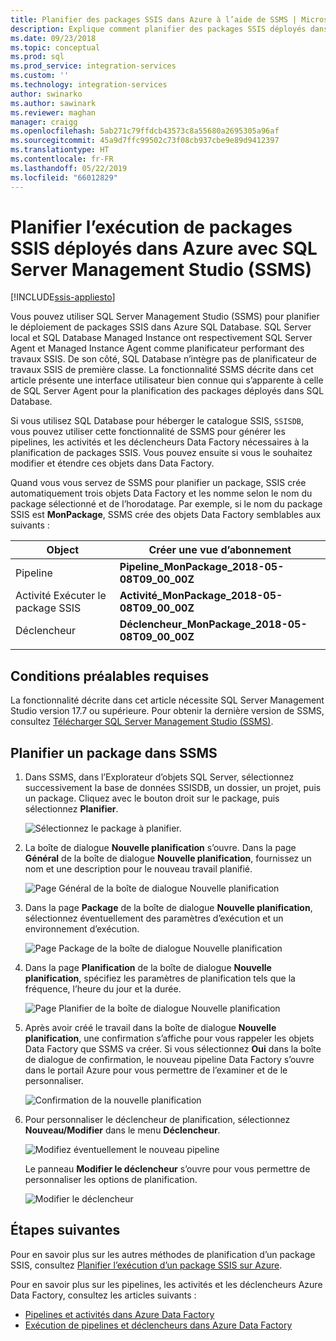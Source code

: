 ```yaml
---
title: Planifier des packages SSIS dans Azure à l’aide de SSMS | Microsoft Docs
description: Explique comment planifier des packages SSIS déployés dans Azure SQL Database à l’aide de la commande Planifier de SQL Server Management Studio (SSMS).
ms.date: 09/23/2018
ms.topic: conceptual
ms.prod: sql
ms.prod_service: integration-services
ms.custom: ''
ms.technology: integration-services
author: swinarko
ms.author: sawinark
ms.reviewer: maghan
manager: craigg
ms.openlocfilehash: 5ab271c79ffdcb43573c8a55680a2695305a96af
ms.sourcegitcommit: 45a9d7ffc99502c73f08cb937cbe9e89d9412397
ms.translationtype: HT
ms.contentlocale: fr-FR
ms.lasthandoff: 05/22/2019
ms.locfileid: "66012829"
---
```

# <a name="schedule-the-execution-of-ssis-packages-deployed-in-azure-with-sql-server-management-studio-ssms"></a>Planifier l’exécution de packages SSIS déployés dans Azure avec SQL Server Management Studio (SSMS)

[!INCLUDE[ssis-appliesto](../../includes/ssis-appliesto-ssvrpluslinux-asdb-asdw-xxx.md)]



Vous pouvez utiliser SQL Server Management Studio (SSMS) pour planifier le déploiement de packages SSIS dans Azure SQL Database. SQL Server local et SQL Database Managed Instance ont respectivement SQL Server Agent et Managed Instance Agent comme planificateur performant des travaux SSIS. De son côté, SQL Database n’intègre pas de planificateur de travaux SSIS de première classe. La fonctionnalité SSMS décrite dans cet article présente une interface utilisateur bien connue qui s’apparente à celle de SQL Server Agent pour la planification des packages déployés dans SQL Database.

Si vous utilisez SQL Database pour héberger le catalogue SSIS, `SSISDB`, vous pouvez utiliser cette fonctionnalité de SSMS pour générer les pipelines, les activités et les déclencheurs Data Factory nécessaires à la planification de packages SSIS. Vous pouvez ensuite si vous le souhaitez modifier et étendre ces objets dans Data Factory.

Quand vous vous servez de SSMS pour planifier un package, SSIS crée automatiquement trois objets Data Factory et les nomme selon le nom du package sélectionné et de l’horodatage. Par exemple, si le nom du package SSIS est **MonPackage**, SSMS crée des objets Data Factory semblables aux suivants :

| Object | Créer une vue d’abonnement |
|---|---|
| Pipeline | **Pipeline_MonPackage_2018-05-08T09_00_00Z** |
| Activité Exécuter le package SSIS | **Activité_MonPackage_2018-05-08T09_00_00Z** |
| Déclencheur | **Déclencheur_MonPackage_2018-05-08T09_00_00Z** |
|||

## <a name="prerequisites"></a>Conditions préalables requises

La fonctionnalité décrite dans cet article nécessite SQL Server Management Studio version 17.7 ou supérieure. Pour obtenir la dernière version de SSMS, consultez [Télécharger SQL Server Management Studio (SSMS)](../../ssms/download-sql-server-management-studio-ssms.md).

## <a name="schedule-a-package-in-ssms"></a>Planifier un package dans SSMS

1. Dans SSMS, dans l’Explorateur d’objets SQL Server, sélectionnez successivement la base de données SSISDB, un dossier, un projet, puis un package. Cliquez avec le bouton droit sur le package, puis sélectionnez **Planifier**.

    ![Sélectionnez le package à planifier.](media/ssis-azure-schedule-packages-ssms/schedule-ssms-image1-schedule.png)

2. La boîte de dialogue **Nouvelle planification** s’ouvre. Dans la page **Général** de la boîte de dialogue **Nouvelle planification**, fournissez un nom et une description pour le nouveau travail planifié.

    ![Page Général de la boîte de dialogue Nouvelle planification](media/ssis-azure-schedule-packages-ssms/schedule-ssms-image2-new-schedule.png)

3. Dans la page **Package** de la boîte de dialogue **Nouvelle planification**, sélectionnez éventuellement des paramètres d’exécution et un environnement d’exécution.

    ![Page Package de la boîte de dialogue Nouvelle planification](media/ssis-azure-schedule-packages-ssms/schedule-ssms-image3-new-schedule2.png)

4. Dans la page **Planification** de la boîte de dialogue **Nouvelle planification**, spécifiez les paramètres de planification tels que la fréquence, l’heure du jour et la durée.

    ![Page Planifier de la boîte de dialogue Nouvelle planification](media/ssis-azure-schedule-packages-ssms/schedule-ssms-image4-new-schedule3.png)

5. Après avoir créé le travail dans la boîte de dialogue **Nouvelle planification**, une confirmation s’affiche pour vous rappeler les objets Data Factory que SSMS va créer. Si vous sélectionnez **Oui** dans la boîte de dialogue de confirmation, le nouveau pipeline Data Factory s’ouvre dans le portail Azure pour vous permettre de l’examiner et de le personnaliser.

    ![Confirmation de la nouvelle planification](media/ssis-azure-schedule-packages-ssms/schedule-ssms-image5-confirmation.png)

6. Pour personnaliser le déclencheur de planification, sélectionnez **Nouveau/Modifier** dans le menu **Déclencheur**.

    ![Modifiez éventuellement le nouveau pipeline](media/ssis-azure-schedule-packages-ssms/schedule-ssms-image6-edit.png)

    Le panneau **Modifier le déclencheur** s’ouvre pour vous permettre de personnaliser les options de planification.

    ![Modifier le déclencheur](media/ssis-azure-schedule-packages-ssms/schedule-ssms-image7-edit2.png)

## <a name="next-steps"></a>Étapes suivantes

Pour en savoir plus sur les autres méthodes de planification d’un package SSIS, consultez [Planifier l’exécution d’un package SSIS sur Azure](ssis-azure-schedule-packages.md).

Pour en savoir plus sur les pipelines, les activités et les déclencheurs Azure Data Factory, consultez les articles suivants :
-   [Pipelines et activités dans Azure Data Factory](https://docs.microsoft.com/azure/data-factory/concepts-pipelines-activities)
-   [Exécution de pipelines et déclencheurs dans Azure Data Factory](https://docs.microsoft.com/azure/data-factory/concepts-pipeline-execution-triggers)
